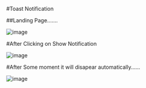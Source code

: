 #Toast Notification

##Landing Page.......

![image](https://user-images.githubusercontent.com/81670997/170626297-4f9104ea-b8e5-4e54-835a-53156549739c.png)

#After Clicking on Show Notification

![image](https://user-images.githubusercontent.com/81670997/170626449-5b4266c2-20d1-4f98-874f-d68221c261dc.png)

#After Some moment it will disapear automatically......

![image](https://user-images.githubusercontent.com/81670997/170626502-67991942-a658-4cb9-9a9c-11e1964a1269.png)



